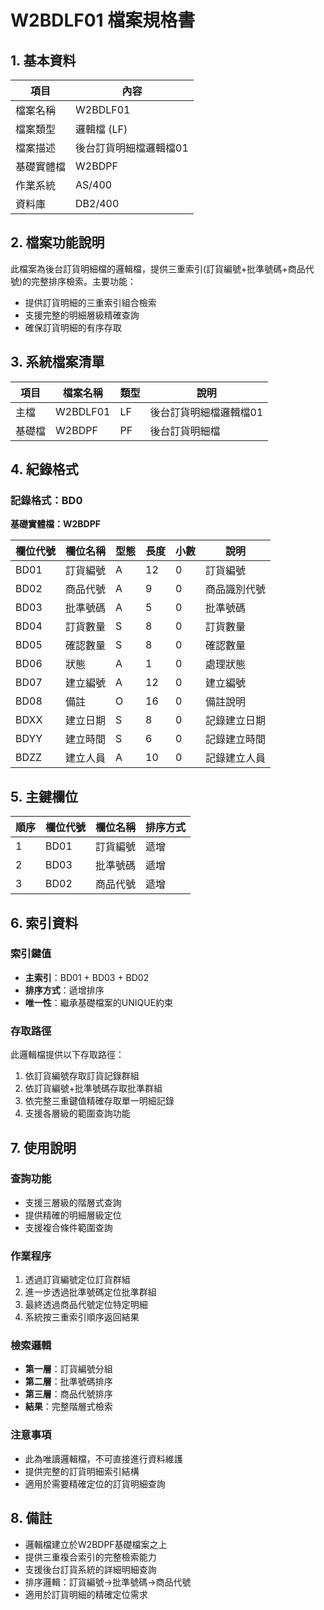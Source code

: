 # W2BDLF01 檔案規格書

## 1. 基本資料

| 項目 | 內容 |
|------|------|
| 檔案名稱 | W2BDLF01 |
| 檔案類型 | 邏輯檔 (LF) |
| 檔案描述 | 後台訂貨明細檔邏輯檔01 |
| 基礎實體檔 | W2BDPF |
| 作業系統 | AS/400 |
| 資料庫 | DB2/400 |

## 2. 檔案功能說明

此檔案為後台訂貨明細檔的邏輯檔，提供三重索引(訂貨編號+批準號碼+商品代號)的完整排序檢索。主要功能：
- 提供訂貨明細的三重索引組合檢索
- 支援完整的明細層級精確查詢
- 確保訂貨明細的有序存取

## 3. 系統檔案清單

| 項目 | 檔案名稱 | 類型 | 說明 |
|------|----------|------|------|
| 主檔 | W2BDLF01 | LF | 後台訂貨明細檔邏輯檔01 |
| 基礎檔 | W2BDPF | PF | 後台訂貨明細檔 |

## 4. 紀錄格式

### 記錄格式：BD0
**基礎實體檔：W2BDPF**

| 欄位代號 | 欄位名稱 | 型態 | 長度 | 小數 | 說明 |
|----------|----------|------|------|------|------|
| BD01 | 訂貨編號 | A | 12 | 0 | 訂貨編號 |
| BD02 | 商品代號 | A | 9 | 0 | 商品識別代號 |
| BD03 | 批準號碼 | A | 5 | 0 | 批準號碼 |
| BD04 | 訂貨數量 | S | 8 | 0 | 訂貨數量 |
| BD05 | 確認數量 | S | 8 | 0 | 確認數量 |
| BD06 | 狀態 | A | 1 | 0 | 處理狀態 |
| BD07 | 建立編號 | A | 12 | 0 | 建立編號 |
| BD08 | 備註 | O | 16 | 0 | 備註說明 |
| BDXX | 建立日期 | S | 8 | 0 | 記錄建立日期 |
| BDYY | 建立時間 | S | 6 | 0 | 記錄建立時間 |
| BDZZ | 建立人員 | A | 10 | 0 | 記錄建立人員 |

## 5. 主鍵欄位

| 順序 | 欄位代號 | 欄位名稱 | 排序方式 |
|------|----------|----------|----------|
| 1 | BD01 | 訂貨編號 | 遞增 |
| 2 | BD03 | 批準號碼 | 遞增 |
| 3 | BD02 | 商品代號 | 遞增 |

## 6. 索引資料

### 索引鍵值
- **主索引**：BD01 + BD03 + BD02
- **排序方式**：遞增排序
- **唯一性**：繼承基礎檔案的UNIQUE約束

### 存取路徑
此邏輯檔提供以下存取路徑：
1. 依訂貨編號存取訂貨記錄群組
2. 依訂貨編號+批準號碼存取批準群組
3. 依完整三重鍵值精確存取單一明細記錄
4. 支援各層級的範圍查詢功能

## 7. 使用說明

### 查詢功能
- 支援三層級的階層式查詢
- 提供精確的明細層級定位
- 支援複合條件範圍查詢

### 作業程序
1. 透過訂貨編號定位訂貨群組
2. 進一步透過批準號碼定位批準群組
3. 最終透過商品代號定位特定明細
4. 系統按三重索引順序返回結果

### 檢索邏輯
- **第一層**：訂貨編號分組
- **第二層**：批準號碼排序
- **第三層**：商品代號排序
- **結果**：完整階層式檢索

### 注意事項
- 此為唯讀邏輯檔，不可直接進行資料維護
- 提供完整的訂貨明細索引結構
- 適用於需要精確定位的訂貨明細查詢

## 8. 備註

- 邏輯檔建立於W2BDPF基礎檔案之上
- 提供三重複合索引的完整檢索能力
- 支援後台訂貨系統的詳細明細查詢
- 排序邏輯：訂貨編號→批準號碼→商品代號
- 適用於訂貨明細的精確定位需求 